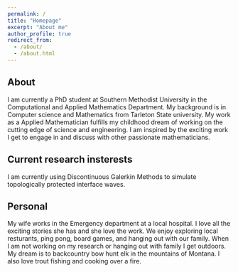 ```yaml
---
permalink: /
title: "Homepage"
excerpt: "About me"
author_profile: true
redirect_from: 
  - /about/
  - /about.html
---
```


About
----
I am currently a PhD student at Southern Methodist University in the Computational and Applied Mathematics Department. My background is in Computer science and Mathematics from Tarleton State university. My work as a Applied Mathematician fulfills my childhood dream of working on the cutting edge of science and engineering. I am inspired by the exciting work I get to engage in and discuss with other passionate mathematicians. 


Current research insterests
----
I am currently using Discontinuous Galerkin Methods to simulate topologically protected interface waves.

<!--
Open Source contributions
----
My current Open source engagment is with the package [StartUpDG](https://github.com/jlchan/StartUpDG.jl.git) created by Jesse Chan from Rice university. 
<img src="https://ghchart.rshah.org/masonamccallum" alt="2022rshah's Github chart" />
-->

Personal
----
My wife works in the Emergency department at a local hospital. I love all the exciting stories she has and she love the work. We enjoy exploring local resturants, ping pong, board games, and hanging out with our family. When I am not working on my research or hanging out with family I get outdoors. My dream is to backcountry bow hunt elk in the mountains of Montana. I also love trout fishing and cooking over a fire. 
